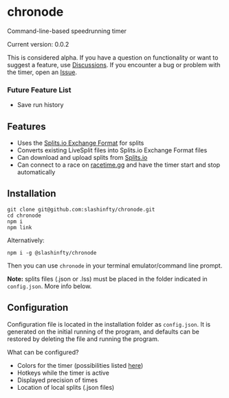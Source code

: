 # chronode
Command-line-based speedrunning timer

Current version: 0.0.2

This is considered alpha. If you have a question on functionality or want to suggest a feature, use [Discussions](https://github.com/slashinfty/chronode/discussions). If you encounter a bug or problem with the timer, open an [Issue](https://github.com/slashinfty/chronode/issues).

### Future Feature List
* Save run history

## Features
* Uses the [Splits.io Exchange Format](https://splits.io/timers/exchange) for splits
* Converts existing LiveSplit files into Splits.io Exchange Format files
* Can download and upload splits from [Splits.io](https://splits.io/)
* Can connect to a race on [racetime.gg](https://racetime.gg/) and have the timer start and stop automatically

## Installation
```
git clone git@github.com:slashinfty/chronode.git
cd chronode
npm i
npm link
```

Alternatively:
```
npm i -g @slashinfty/chronode
```

Then you can use `chronode` in your terminal emulator/command line prompt.

**Note:** splits files (.json or .lss) must be placed in the folder indicated in `config.json`. More info below.

## Configuration
Configuration file is located in the installation folder as `config.json`. It is generated on the initial running of the program, and defaults can be restored by deleting the file and running the program.

What can be configured?
* Colors for the timer (possibilities listed [here](https://github.com/chalk/chalk#colors))
* Hotkeys while the timer is active
* Displayed precision of times
* Location of local splits (.json files)
